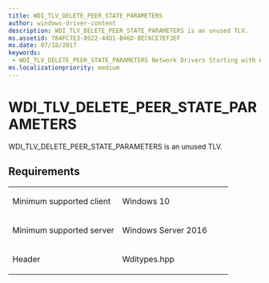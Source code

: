 ```yaml
---
title: WDI_TLV_DELETE_PEER_STATE_PARAMETERS
author: windows-driver-content
description: WDI_TLV_DELETE_PEER_STATE_PARAMETERS is an unused TLV.
ms.assetid: 784FC7E3-8922-44D1-B46D-BEC6CE7EF3EF
ms.date: 07/18/2017
keywords:
 - WDI_TLV_DELETE_PEER_STATE_PARAMETERS Network Drivers Starting with Windows Vista
ms.localizationpriority: medium
---
```


# WDI\_TLV\_DELETE\_PEER\_STATE\_PARAMETERS


WDI\_TLV\_DELETE\_PEER\_STATE\_PARAMETERS is an unused TLV.

Requirements
------------

<table>
<colgroup>
<col width="50%" />
<col width="50%" />
</colgroup>
<tbody>
<tr class="odd">
<td><p>Minimum supported client</p></td>
<td><p>Windows 10</p></td>
</tr>
<tr class="even">
<td><p>Minimum supported server</p></td>
<td><p>Windows Server 2016</p></td>
</tr>
<tr class="odd">
<td><p>Header</p></td>
<td>Wditypes.hpp</td>
</tr>
</tbody>
</table>

 

 




